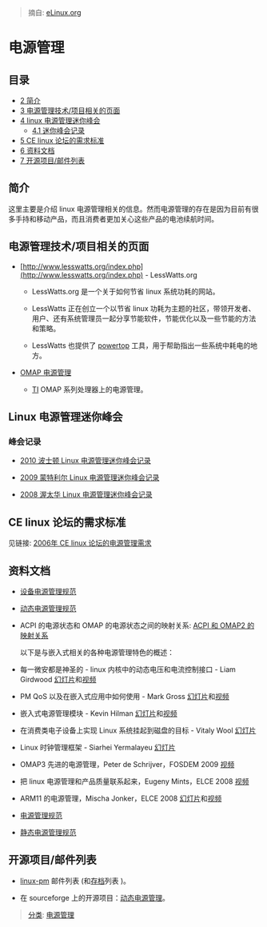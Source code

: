 > 摘自: [eLinux.org](http://eLinux.org/Power_Management "http://eLinux.org/Power_Management")


# 电源管理

## 目录
-   [2 简介](#introduction)
-   [3 电源管理技术/项目相关的页面](#power-management-technology-project-pages)
-   [4 linux 电源管理迷你峰会](#linux-power-management-mini-summit)
    -   [4.1 迷你峰会记录](#mini-summit-notes)
-   [5 CE linux 论坛的需求标准](#ce-linux-forum-standards)
-   [6 资料文档](#documents)
-   [7 开源项目/邮件列表](#open-source-projects-mailing-lists)

## 简介
   这里主要是介绍 linux 电源管理相关的信息。然而电源管理的存在是因为目前有很多手持和移动产品，而且消费者更加关心这些产品的电池续航时间。

## 电源管理技术/项目相关的页面

-  [http://www.lesswatts.org/index.php](http://www.lesswatts.org/index.php) - LessWatts.org

    -   LessWatts.org 是一个关于如何节省 linux 系统功耗的网站。

    -   LessWatts 正在创立一个以节省 linux 功耗为主题的社区，带领开发者、用户、还有系统管理员一起分享节能软件，节能优化以及一些节能的方法和策略。

    -   LessWatts 也提供了 [powertop](http://www.lesswatts.org/projects/powertop/) 工具，用于帮助指出一些系统中耗电的地方。

-  [OMAP 电源管理](http://eLinux.org/OMAP_Power_Management "OMAP Power Management")

    -   [TI](http://eLinux.org/Texas_Instruments "Texas Instruments") OMAP 系列处理器上的电源管理。

## Linux 电源管理迷你峰会

### 峰会记录

-   [2010 波士顿 Linux 电源管理迷你峰会记录](http://lwn.net/Articles/400465/)

-   [2009 蒙特利尔 Linux 电源管理迷你峰会记录](http://lwn.net/Articles/345007/)

-   [2008 渥太华 Linux 电源管理迷你峰会记录](http://lwn.net/Articles/292447/)

## CE linux 论坛的需求标准
   见链接: [2006年 CE linux 论坛的电源管理需求](http://www.elinux.org/CELF_PM_Requirements_2006)

## 资料文档

-  [设备电源管理规范](http://eLinux.org/Device_Power_Management_Specification "Device Power Management Specification")

-  [动态电源管理规范](http://eLinux.org/Dynamic_Power_Management_Specification "Dynamic Power Management Specification")

-  ACPI 的电源状态和 OMAP 的电源状态之间的映射关系: [ACPI 和 OMAP2 的映射关系](http://eLinux.org/images/0/02/Acpi-to-omap2-mapping.pdf "Acpi-to-omap2-mapping.pdf")

   以下是与嵌入式相关的各种电源管理特色的概述：

-  每一微安都是神圣的 - linux 内核中的动态电压和电流控制接口 - Liam Girdwood [幻灯片](http://www.celinux.org/elc08_presentations/regulator-api-celf.pdf)和[视频](http://free-electrons.com/pub/video/2008/elc/elc2008-liam-girdwood-every-microamp-is-sacred.ogg)

-  PM QoS 以及在嵌入式应用中如何使用 - Mark Gross [幻灯片](http://www.celinux.org/elc08_presentations/elc2008_pm_qos_slides.pdf)和[视频](http://free-electrons.com/pub/video/2008/elc/elc2008-mark-gross-power-management.ogg)

-  嵌入式电源管理模块 - Kevin Hilman  [幻灯片](http://www.celinux.org/elc08_presentations/PM_Building_Blocks1.pdf)和[视频](http://free-electrons.com/pub/video/2008/fosdem/fosdem2008-kevin-hilman-power-management.ogg)

-  在消费类电子设备上实现 Linux 系统挂起到磁盘的目标 - Vitaly Wool [幻灯片](http://tree.celinuxforum.org/CelfPubWiki/ELCEurope2007Presentations?action=AttachFile&do=view&target=std.pdf)

-  Linux 时钟管理框架 - Siarhei Yermalayeu [幻灯片](http://tree.celinuxforum.org/CelfPubWiki/ELCEurope2007Presentations?action=AttachFile&do=view&target=ELC_2007_Linux_clock_fmw.pdf)

-  OMAP3 先进的电源管理，Peter de Schrijver，FOSDEM 2009 [视频](http://free-electrons.com/pub/video/2009/fosdem/fosdem2009-schrijver-advanced-pm-omap3.ogv)

-  把 linux 电源管理和产品质量联系起来，Eugeny Mints，ELCE 2008 [视频](http://free-electrons.com/pub/video/2008/elce/elce2008-mints-linux-pm-production-quality.ogv)

-  ARM11 的电源管理，Mischa Jonker，ELCE 2008 [幻灯片](http://tree.celinuxforum.org/CelfPubWiki/ELCEurope2008Presentations?action=AttachFile&do=get&target=MischaJonker_ARM11_power_management_CELF_ELC_2008.pdf)和[视频](http://free-electrons.com/pub/video/2008/elce/elce2008-jonker-power-management-arm11.ogv)

-  [电源管理规范](http://eLinux.org/Power_Management_Specification "Power Management Specification")

-  [静态电源管理规范](http://eLinux.org/Static_Power_Management_Specification "Static Power Management Specification")

## 开源项目/邮件列表

-  [linux-pm](https://lists.osdl.org/mailman/listinfo/linux-pm) 邮件列表 (和[存档](http://lists.osdl.org/pipermail/linux-pm/)列表 )。

-  在 sourceforge 上的开源项目：[动态电源管理](http://dynamicpower.sourceforge.net)。

>  [分类](http://eLinux.org/Special:Categories "Special:Categories"): [电源管理](http://eLinux.org/Category:Power_Management "Category:Power Management")

